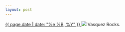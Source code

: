 ```yaml
---
layout: post
---
```


<p>
  <a href="/337">
    <time>{{ page.date | date: "%e %B, %Y" }}</time>
  </a>
  <a href="/337"><img src="{{ site.assets_url }}/337.jpg"/></a>
  <span>Vasquez Rocks.</span>
</p>
